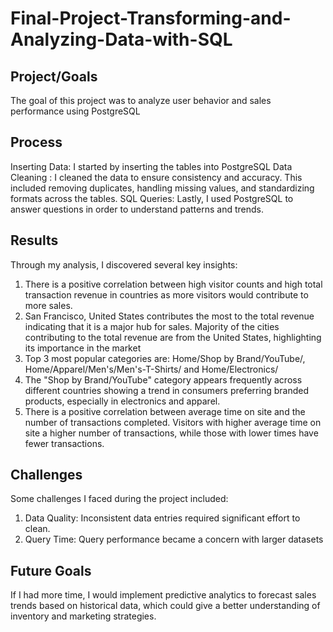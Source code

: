 # Final-Project-Transforming-and-Analyzing-Data-with-SQL

## Project/Goals
The goal of this project was to analyze user behavior and sales performance using PostgreSQL

## Process
Inserting Data: I started by inserting the tables into PostgreSQL
Data Cleaning : I cleaned the data to ensure consistency and accuracy. This included removing duplicates, handling missing values, and standardizing formats across the tables.
SQL Queries: Lastly, I used PostgreSQL to answer questions in order to understand patterns and trends.

## Results
Through my analysis, I discovered several key insights:
1. There is a positive correlation between high visitor counts and high total transaction revenue in countries as more visitors would contribute to more sales.
2. San Francisco, United States contributes the most to the total revenue indicating that it is a major hub for sales. Majority of the cities contributing to the total revenue are from the United States, highlighting its importance in the market
3. Top 3 most popular categories are: Home/Shop by Brand/YouTube/, Home/Apparel/Men's/Men's-T-Shirts/ and Home/Electronics/
4. The "Shop by Brand/YouTube" category appears frequently across different countries showing a trend in consumers preferring branded products, especially in electronics and apparel.
5. There is a positive correlation between average time on site and the number of transactions completed. Visitors with higher average time on site a higher number of transactions, while those with lower times have fewer transactions.
    
## Challenges 
Some challenges I faced during the project included:
1. Data Quality: Inconsistent data entries required significant effort to clean.
2. Query Time: Query performance became a concern with larger datasets

## Future Goals
If I had more time, I would implement predictive analytics to forecast sales trends based on historical data, which could give a better understanding of inventory and marketing strategies.

